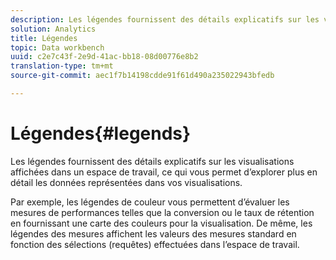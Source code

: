 ```yaml
---
description: Les légendes fournissent des détails explicatifs sur les visualisations affichées dans un espace de travail, ce qui vous permet d’explorer plus en détail les données représentées dans vos visualisations.
solution: Analytics
title: Légendes
topic: Data workbench
uuid: c2e7c43f-2e9d-41ac-bb18-08d00776e8b2
translation-type: tm+mt
source-git-commit: aec1f7b14198cdde91f61d490a235022943bfedb

---
```



# Légendes{#legends}

Les légendes fournissent des détails explicatifs sur les visualisations affichées dans un espace de travail, ce qui vous permet d’explorer plus en détail les données représentées dans vos visualisations.

Par exemple, les légendes de couleur vous permettent d’évaluer les mesures de performances telles que la conversion ou le taux de rétention en fournissant une carte des couleurs pour la visualisation. De même, les légendes des mesures affichent les valeurs des mesures standard en fonction des sélections (requêtes) effectuées dans l’espace de travail.
